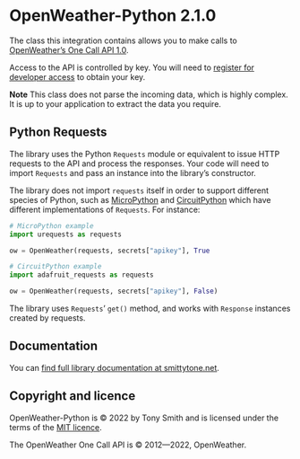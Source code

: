 # OpenWeather-Python 2.1.0

The class this integration contains allows you to make calls to [OpenWeather’s One Call API 1.0](https://openweathermap.org/api/one-call-api).

Access to the API is controlled by key. You will need to [register for developer access](https://openweathermap.org/appid) to obtain your key.

**Note** This class does not parse the incoming data, which is highly complex. It is up to your application to extract the data you require.

## Python Requests

The library uses the Python `Requests` module or equivalent to issue HTTP requests to the API and process the responses. Your code will need to import `Requests` and pass an instance into the library’s constructor.

The library does not import `requests` itself in order to support different species of Python, such as [MicroPython](https://micropyhon.org) and [CircuitPython](https://circuitpython.org) which have different implementations of `Requests`. For instance:

```python
# MicroPython example
import urequests as requests

ow = OpenWeather(requests, secrets["apikey"], True
```

```python
# CircuitPython example
import adafruit_requests as requests

ow = OpenWeather(requests, secrets["apikey"], False)
```

The library uses `Requests`’ `get()` method, and works with `Response` instances created by requests.

## Documentation

You can [find full library documentation at smittytone.net](https://smittytone.net/docs/openweather.html).

## Copyright and licence

OpenWeather-Python is © 2022 by Tony Smith and is licensed under the terms of the [MIT licence](./LICENSE.md).

The OpenWeather One Call API is © 2012—2022, OpenWeather.